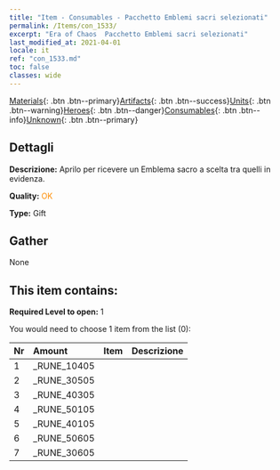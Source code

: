 ```yaml
---
title: "Item - Consumables - Pacchetto Emblemi sacri selezionati"
permalink: /Items/con_1533/
excerpt: "Era of Chaos  Pacchetto Emblemi sacri selezionati"
last_modified_at: 2021-04-01
locale: it
ref: "con_1533.md"
toc: false
classes: wide
---
```

 [Materials](/it/Items/){: .btn .btn--primary}[Artifacts](/it/Items/Artifacts/){: .btn .btn--success}[Units](/it/Items/Units/){: .btn .btn--warning}[Heroes](/it/Items/Heroes/){: .btn .btn--danger}[Consumables](/it/Items/Consumables/){: .btn .btn--info}[Unknown](/it/Items/Unknown/){: .btn .btn--primary}

## Dettagli
 **Descrizione:** Aprilo per ricevere un Emblema sacro a scelta tra quelli in evidenza.

 **Quality:** <span style="color: #FF8C00">OK</span>

 **Type:** Gift

## Gather

  None

## This item contains:

 **Required Level to open:** 1

 You would need to choose 1 item from the list (0):

  | Nr | Amount |     Item    | Descrizione |
  |:---|:-------|:------------|:-----------:|
  | 1 | _RUNE_10405 | 
  | 2 | _RUNE_30505 | 
  | 3 | _RUNE_40305 | 
  | 4 | _RUNE_50105 | 
  | 5 | _RUNE_40105 | 
  | 6 | _RUNE_50605 | 
  | 7 | _RUNE_30605 | 
